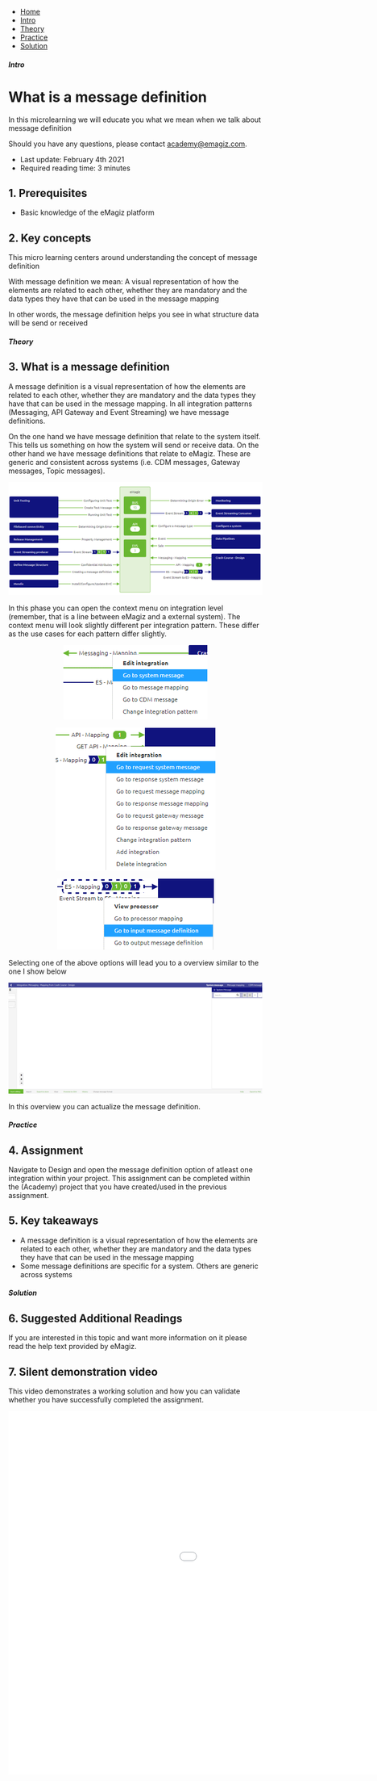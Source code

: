 <div class="ez-academy">
	<div class="ez-academy__body">
		<main class="micro-learning">
		<ul class="doc-nav">
			<li class="doc-nav__item"><a href="../../docs/microlearning/crashcourse-platform-index" class="doc-nav__link">Home</a></li>
			<li class="doc-nav__item"><a href="#intro" class="doc-nav__link">Intro</a></li>
			<li class="doc-nav__item"><a href="#theory" class="doc-nav__link">Theory</a></li>
			<li class="doc-nav__item"><a href="#practice" class="doc-nav__link">Practice</a></li>
			<li class="doc-nav__item"><a href="#solution" class="doc-nav__link">Solution</a></li>
		</ul>

<div class="doc">

##### Intro

# What is a message definition
In this microlearning we will educate you what we mean when we talk about message definition

Should you have any questions, please contact academy@emagiz.com.

- Last update: February 4th 2021
- Required reading time: 3 minutes

## 1. Prerequisites
- Basic knowledge of the eMagiz platform

## 2. Key concepts
This micro learning centers around understanding the concept of message definition

With message definition we mean: A visual representation of how the elements are related to each other, whether they are mandatory and the data types they have that can be used in the message mapping

In other words, the message definition helps you see in what structure data will be send or received

##### Theory

## 3. What is a message definition

A message definition is a visual representation of how the elements are related to each other, whether they are mandatory and the data types they have that can be used in the message mapping.
In all integration patterns (Messaging, API Gateway and Event Streaming) we have message definitions.

On the one hand we have message definition that relate to the system itself. This tells us something on how the system will send or receive data.
On the other hand we have message definitions that relate to eMagiz. These are generic and consistent across systems (i.e. CDM messages, Gateway messages, Topic messages).

<p align="center"><img src="../../img/microlearning/crashcourse-platform-design-what-is-a-message-definition--design-overview.png"></p> 

In this phase you can open the context menu on integration level (remember, that is a line between eMagiz and a external system). 
The context menu will look slightly different per integration pattern. These differ as the use cases for each pattern differ slightly.

<p align="center"><img src="../../img/microlearning/crashcourse-platform-design-what-is-a-message-definition--context-menu-messaging-definition.png"></p>

<p align="center"><img src="../../img/microlearning/crashcourse-platform-design-what-is-a-message-definition--context-menu-api-definition.png"></p>

<p align="center"><img src="../../img/microlearning/crashcourse-platform-design-what-is-a-message-definition--context-menu-es-definition.png"></p>

Selecting one of the above options will lead you to a overview similar to the one I show below

<p align="center"><img src="../../img/microlearning/crashcourse-platform-design-what-is-a-message-definition--message-definition.png"></p>

In this overview you can actualize the message definition.

##### Practice

## 4. Assignment

Navigate to Design and open the message definition option of atleast one integration within your project.
This assignment can be completed within the (Academy) project that you have created/used in the previous assignment.

## 5. Key takeaways

- A message definition is a visual representation of how the elements are related to each other, whether they are mandatory and the data types they have that can be used in the message mapping
- Some message definitions are specific for a system. Others are generic across systems

##### Solution

## 6. Suggested Additional Readings

If you are interested in this topic and want more information on it please read the help text provided by eMagiz.

## 7. Silent demonstration video

This video demonstrates a working solution and how you can validate whether you have successfully completed the assignment.

<iframe width="1280" height="720" src="../../vid/microlearning/crashcourse-platform-design-what-is-a-message-definition.mp4" frameborder="0" allow="accelerometer; autoplay; clipboard-write; encrypted-media; gyroscope; picture-in-picture" allowfullscreen></iframe>

</div>
</main>
</div>
</div>